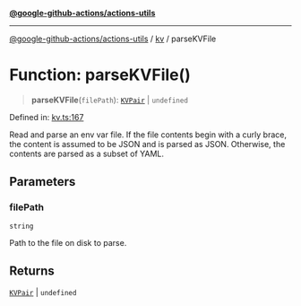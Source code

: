 [**@google-github-actions/actions-utils**](../../README.md)

***

[@google-github-actions/actions-utils](../../modules.md) / [kv](../README.md) / parseKVFile

# Function: parseKVFile()

> **parseKVFile**(`filePath`): [`KVPair`](../type-aliases/KVPair.md) \| `undefined`

Defined in: [kv.ts:167](https://github.com/google-github-actions/actions-utils/blob/main/src/kv.ts#L167)

Read and parse an env var file. If the file contents begin with a curly
brace, the content is assumed to be JSON and is parsed as JSON. Otherwise,
the contents are parsed as a subset of YAML.

## Parameters

### filePath

`string`

Path to the file on disk to parse.

## Returns

[`KVPair`](../type-aliases/KVPair.md) \| `undefined`
